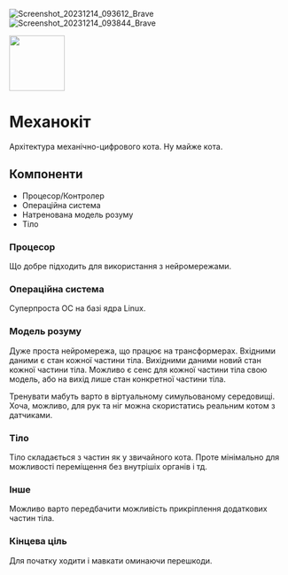 ![Screenshot_20231214_093612_Brave](https://github.com/mavka-ukr/kitkit/assets/21020331/457cdab3-2d92-4809-a026-4ffe1f98795e)
![Screenshot_20231214_093844_Brave](https://github.com/mavka-ukr/kitkit/assets/21020331/fe498a4a-ab7d-48bf-868b-6f9dd045925c)

<img src="https://github.com/mavka-ukr/mechanokit/assets/21020331/cc213546-9b7a-4a24-a87e-90ebba371159" width="100" height="100" /> 

# Механокіт

Архітектура механічно-цифрового кота. Ну майже кота.

## Компоненти

- Процесор/Контролер
- Операційна система
- Натренована модель розуму
- Тіло

### Процесор

Що добре підходить для використання з нейромережами.

### Операційна система

Суперпроста ОС на базі ядра Linux.

### Модель розуму

Дуже проста нейромережа, що працює на трансформерах.
Вхідними даними є стан кожної частини тіла.
Вихідними даними новий стан кожної частини тіла.
Можливо є сенс для кожної частини тіла свою модель, або на вихід лише стан конкретної частини тіла.

Тренувати мабуть варто в віртуальному симульованому середовищі.
Хоча, можливо, для рук та ніг можна скористатись реальним котом з датчиками.

### Тіло

Тіло складається з частин як у звичайного кота.
Проте мінімально для можливості переміщення без внутрішіх органів і тд.

### Інше

Можливо варто передбачити можливість прикріплення додаткових частин тіла.

### Кінцева ціль

Для початку ходити і мавкати оминаючи перешкоди.
